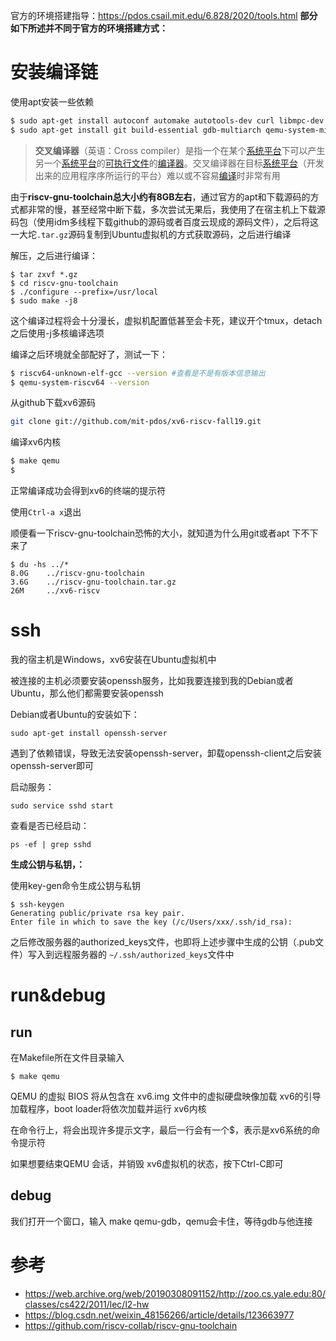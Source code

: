 官方的环境搭建指导：https://pdos.csail.mit.edu/6.828/2020/tools.html **部分如下所述并不同于官方的环境搭建方式：**

# 安装编译链

使用apt安装一些依赖

```bash
$ sudo apt-get install autoconf automake autotools-dev curl libmpc-dev libmpfr-dev libgmp-dev gawk build-essential bison flex texinfo gperf libtool patchutils bc zlib1g-dev libexpat-dev
$ sudo apt-get install git build-essential gdb-multiarch qemu-system-misc gcc-riscv64-linux-gnu binutils-riscv64-linux-gnu 
```

> **交叉编译器**（英语：Cross compiler）是指一个在某个[系统平台](https://zh.wikipedia.org/wiki/系统平台)下可以产生另一个[系统平台](https://zh.wikipedia.org/wiki/系统平台)的[可执行文件](https://zh.wikipedia.org/wiki/可执行文件)的[编译器](https://zh.wikipedia.org/wiki/编译器)。交叉编译器在目标[系统平台](https://zh.wikipedia.org/wiki/系统平台)（开发出来的应用程序序所运行的平台）难以或不容易[编译](https://zh.wikipedia.org/wiki/编译)时非常有用

由于**riscv-gnu-toolchain总大小约有8GB左右**，通过官方的apt和下载源码的方式都非常的慢，甚至经常中断下载，多次尝试无果后，我使用了在宿主机上下载源码包（使用idm多线程下载github的源码或者百度云现成的源码文件），之后将这一大坨`.tar.gz`源码复制到Ubuntu虚拟机的方式获取源码，之后进行编译

解压，之后进行编译：

```shell
$ tar zxvf *.gz
$ cd riscv-gnu-toolchain
$ ./configure --prefix=/usr/local
$ sudo make -j8
```

这个编译过程将会十分漫长，虚拟机配置低甚至会卡死，建议开个tmux，detach之后使用-j多核编译选项

编译之后环境就全部配好了，测试一下：

```bash
$ riscv64-unknown-elf-gcc --version #查看是不是有版本信息输出
$ qemu-system-riscv64 --version
```

从github下载xv6源码

```bash
git clone git://github.com/mit-pdos/xv6-riscv-fall19.git
```

编译xv6内核

```bash
$ make qemu
$
```

正常编译成功会得到xv6的终端的提示符

使用`Ctrl-a x`退出

顺便看一下riscv-gnu-toolchain恐怖的大小，就知道为什么用git或者apt 下不下来了

```shell
$ du -hs ../*
8.0G    ../riscv-gnu-toolchain
3.6G    ../riscv-gnu-toolchain.tar.gz
26M     ../xv6-riscv
```

# ssh

我的宿主机是Windows，xv6安装在Ubuntu虚拟机中

被连接的主机必须要安装openssh服务，比如我要连接到我的Debian或者Ubuntu，那么他们都需要安装openssh

Debian或者Ubuntu的安装如下：
```shell
sudo apt-get install openssh-server
```

遇到了依赖错误，导致无法安装openssh-server，卸载openssh-client之后安装openssh-server即可

启动服务：

```shell
sudo service sshd start
```

查看是否已经启动：
```shell
ps -ef | grep sshd
```

**生成公钥与私钥，：**

使用key-gen命令生成公钥与私钥
```shell
$ ssh-keygen
Generating public/private rsa key pair.
Enter file in which to save the key (/c/Users/xxx/.ssh/id_rsa):
```

之后修改服务器的authorized_keys文件，也即将上述步骤中生成的公钥（.pub文件）写入到远程服务器的 `~/.ssh/authorized_keys`文件中

# run&debug

## run

在Makefile所在文件目录输入

```shell
$ make qemu
```

QEMU 的虚拟 BIOS 将从包含在 xv6.img 文件中的虚拟硬盘映像加载 xv6的引导加载程序，boot loader将依次加载并运行 xv6内核

在命令行上，将会出现许多提示文字，最后一行会有一个$，表示是xv6系统的命令提示符

如果想要结束QEMU 会话，并销毁 xv6虚拟机的状态，按下Ctrl-C即可

## debug

我们打开一个窗口，输入 make qemu-gdb，qemu会卡住，等待gdb与他连接



# 参考

- https://web.archive.org/web/20190308091152/http://zoo.cs.yale.edu:80/classes/cs422/2011/lec/l2-hw
- https://blog.csdn.net/weixin_48156266/article/details/123663977
- https://github.com/riscv-collab/riscv-gnu-toolchain

